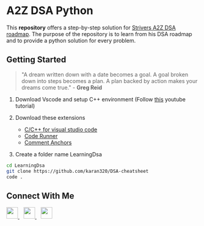 # A2Z DSA Python
This **repository** offers a step-by-step solution for [Strivers A2Z DSA roadmap](https://takeuforward.org/strivers-a2z-dsa-course/strivers-a2z-dsa-course-sheet-2/). The purpose of the repository is to learn from his DSA roadmap and to provide a python solution for every problem.


## Getting Started
>"A dream written down with a date becomes a goal. A goal broken down into steps becomes a plan. A plan backed by action makes your dreams come true." - **Greg Reid**

1. Download Vscode and setup C++ environment (Follow [this](https://www.youtube.com/watch?v=0yn7irrHzM8) youtube tutorial)

2. Download these extensions
    - [C/C++ for visual studio code](https://code.visualstudio.com/docs/languages/cpp)
    - [Code Runner](https://marketplace.visualstudio.com/items?itemName=formulahendry.code-runner)
    - [Comment Anchors](https://marketplace.visualstudio.com/items?itemName=ExodiusStudios.comment-anchors)
3. Create a folder name LearningDsa

```sh
cd LearningDsa
git clone https://github.com/karan320/DSA-cheatsheet
code .
```

<!-- ## Content

The below table includes all the topics that is in [Learning C++ with DSA](https://github.com/karan320/DSA-cheatsheet/tree/master/Learning%20C%2B%2B%20with%20DSA).

| S.No | Topics | 
| ------ | ------ |
| 1 | [Mathematics](https://github.com/karan320/DSA-cheatsheet/tree/master/Learning%20C%2B%2B%20with%20DSA/1.%20Mathematics) | 
| 2 | [Bit Magic](https://github.com/karan320/DSA-cheatsheet/tree/master/Learning%20C%2B%2B%20with%20DSA/2.%20Bit%20Magic) | 
| 3 |  [Recursion](https://github.com/karan320/DSA-cheatsheet/tree/master/Learning%20C%2B%2B%20with%20DSA/3.%20Recursion) | 
| 4 | [Arrays](https://github.com/karan320/DSA-cheatsheet/tree/master/Learning%20C%2B%2B%20with%20DSA/4.%20Arrays/Arrays%20problem%20for%20intterview) | 
| 5 | [Linked List](https://github.com/karan320/DSA-cheatsheet/tree/master/Learning%20C%2B%2B%20with%20DSA/5.%20Linked%20List) | 
| 6 | [Stack](https://github.com/karan320/DSA-cheatsheet/tree/master/Learning%20C%2B%2B%20with%20DSA/6.%20stack) | 
| 7 | [Queue](https://github.com/karan320/DSA-cheatsheet/tree/master/Learning%20C%2B%2B%20with%20DSA/7.%20Queue) |
| 8 | [Trees](https://github.com/karan320/DSA-cheatsheet/tree/master/Learning%20C%2B%2B%20with%20DSA/8.%20Trees) |
| 9 | [Binary Tree](https://github.com/karan320/DSA-cheatsheet/tree/master/Learning%20C%2B%2B%20with%20DSA/9.%20Binary%20Tree) |
| 10 | [Algorithms](https://github.com/karan320/DSA-cheatsheet/tree/master/Learning%20C%2B%2B%20with%20DSA/Algorithms/Sorting) | -->

## Connect With Me
  <a href="https://www.linkedin.com/in/karan-siddhu-040014194//">
    <img width="30px" src="https://www.vectorlogo.zone/logos/linkedin/linkedin-icon.svg" />
  </a>&ensp;
  <a href="https://www.instagram.com/karan.siddhu/">
    <img width="30px" src="https://www.vectorlogo.zone/logos/instagram/instagram-icon.svg" />
  </a>&ensp;
  <a href="https://www.youtube.com/channel/UCeqjwRxTIZwEHIKuOT-0VUg">
    <img 
        width="30px" 
        src="https://www.vectorlogo.zone/logos/youtube/youtube-icon.svg"
    />
  </a>
